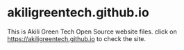 # akiligreentech.github.io
This is Akili Green Tech Open Source website files.
click on https://akiligreentech.github.io to check the site.
